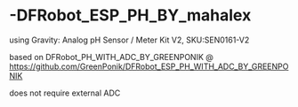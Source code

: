 # -DFRobot_ESP_PH_BY_mahalex

using Gravity: Analog pH Sensor / Meter Kit V2, SKU:SEN0161-V2

based on DFRobot_PH_WITH_ADC_BY_GREENPONIK @ https://github.com/GreenPonik/DFRobot_ESP_PH_WITH_ADC_BY_GREENPONIK

does not require external ADC
